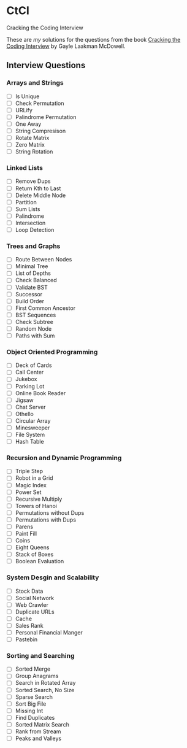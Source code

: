 # CtCI
Cracking the Coding Interview

These are *my* solutions for the questions from the book [Cracking the Coding Interview](http://www.crackingthecodinginterview.com/) by Gayle Laakman McDowell.

## Interview Questions

### Arrays and Strings
- [ ] Is Unique
- [ ] Check Permutation
- [ ] URLify
- [ ] Palindrome Permutation
- [ ] One Away
- [ ] String Compresison
- [ ] Rotate Matrix
- [ ] Zero Matrix
- [ ] String Rotation

### Linked Lists
- [ ] Remove Dups
- [ ] Return Kth to Last
- [ ] Delete Middle Node
- [ ] Partition
- [ ] Sum Lists
- [ ] Palindrome
- [ ] Intersection
- [ ] Loop Detection

### Trees and Graphs
- [ ] Route Between Nodes
- [ ] Minimal Tree
- [ ] List of Depths
- [ ] Check Balanced
- [ ] Validate BST
- [ ] Successor
- [ ] Build Order
- [ ] First Common Ancestor
- [ ] BST Sequences
- [ ] Check Subtree
- [ ] Random Node
- [ ] Paths with Sum

### Object Oriented Programming
- [ ] Deck of Cards
- [ ] Call Center
- [ ] Jukebox
- [ ] Parking Lot
- [ ] Online Book Reader
- [ ] Jigsaw
- [ ] Chat Server
- [ ] Othello
- [ ] Circular Array
- [ ] Minesweeper
- [ ] File System
- [ ] Hash Table

### Recursion and Dynamic Programming
- [ ] Triple Step
- [ ] Robot in a Grid
- [ ] Magic Index
- [ ] Power Set
- [ ] Recursive Multiply
- [ ] Towers of Hanoi
- [ ] Permutations without Dups
- [ ] Permutations with Dups
- [ ] Parens
- [ ] Paint Fill
- [ ] Coins
- [ ] Eight Queens
- [ ] Stack of Boxes
- [ ] Boolean Evaluation

### System Desgin and Scalability
- [ ] Stock Data
- [ ] Social Network
- [ ] Web Crawler
- [ ] Duplicate URLs
- [ ] Cache
- [ ] Sales Rank
- [ ] Personal Financial Manger
- [ ] Pastebin

### Sorting and Searching
- [ ] Sorted Merge
- [ ] Group Anagrams
- [ ] Search in Rotated Array
- [ ] Sorted Search, No Size
- [ ] Sparse Search
- [ ] Sort Big File
- [ ] Missing Int
- [ ] Find Duplicates
- [ ] Sorted Matrix Search
- [ ] Rank from Stream
- [ ] Peaks and Valleys
